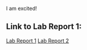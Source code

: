 I am excited!
## Link to Lab Report 1:

[Lab Report 1](https://DarkEchoIf.github.io/cse15l-lab-reports/lab-report-1-week-0.html)
[Lab Report 2](https://DarkEchoIf.github.io/cse15l-lab-reports/lab-report-2-week-1.html)
